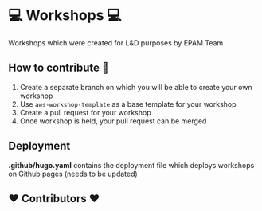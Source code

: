 # 💻 Workshops 💻

Workshops which were created for L&amp;D purposes by EPAM Team

## How to contribute 🚀

1. Create a separate branch on which you will be able to create your own workshop
2. Use `aws-workshop-template` as a base template for your workshop
3. Create a pull request for your workshop
3. Once workshop is held, your pull request can be merged

## Deployment

**.github/hugo.yaml** contains the deployment file which deploys workshops on Github pages (needs to be updated)

## ♥️ Contributors ♥️
